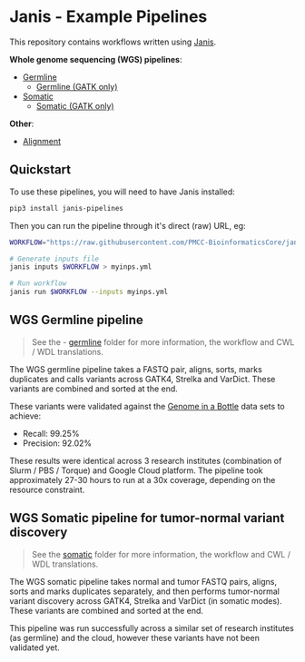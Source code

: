 # Janis - Example Pipelines

This repository contains workflows written using [Janis](https://github.com/PMCC-BioinformaticsCore/janis).

**Whole genome sequencing (WGS) pipelines**:

- [Germline](https://github.com/PMCC-BioinformaticsCore/janis-examplepipelines/tree/master/workflows/wgs_germline/)
    - [Germline (GATK only)](https://github.com/PMCC-BioinformaticsCore/janis-examplepipelines/tree/master/workflows/wgs_germline_gatk)
- [Somatic](https://github.com/PMCC-BioinformaticsCore/janis-examplepipelines/tree/master/workflows/wgs_somatic/) 
    - [Somatic (GATK only)](https://github.com/PMCC-BioinformaticsCore/janis-examplepipelines/tree/master/workflows/wgs_somatic_gatk)

**Other**:

- [Alignment](https://github.com/PMCC-BioinformaticsCore/janis-examplepipelines/tree/master/workflows/alignment/)

## Quickstart

To use these pipelines, you will need to have Janis installed:

```bash
pip3 install janis-pipelines
```

Then you can run the pipeline through it's direct (raw) URL, eg:

```bash
WORKFLOW="https://raw.githubusercontent.com/PMCC-BioinformaticsCore/janis-pipelines/master/workflows/alignment/alignment.py"

# Generate inputs file
janis inputs $WORKFLOW > myinps.yml

# Run workflow
janis run $WORKFLOW --inputs myinps.yml
```


## WGS Germline pipeline

> See the - [germline](https://github.com/PMCC-BioinformaticsCore/janis-examplepipelines/tree/master/workflows/wgs_germline/)
folder for more information, the workflow and CWL / WDL translations.

The WGS germline pipeline takes a FASTQ pair, aligns, sorts, marks duplicates and calls variants
across GATK4, Strelka and VarDict. These variants are combined and sorted at the end.

These variants were validated against the [Genome in a Bottle](#) data sets to achieve:

- Recall: 99.25%
- Precision: 92.02%

These results were identical across 3 research institutes (combination of Slurm / PBS / Torque) 
and Google Cloud platform. The pipeline took approximately 27-30 hours to run at a 30x coverage,
depending on the resource constraint.


## WGS Somatic pipeline for tumor-normal variant discovery

> See the [somatic](https://github.com/PMCC-BioinformaticsCore/janis-examplepipelines/tree/master/workflows/wgs_somatic/)
folder for more information, the workflow and CWL / WDL translations.

The WGS somatic pipeline takes normal and tumor FASTQ pairs, aligns, sorts and marks duplicates separately, and
 then performs tumor-normal variant discovery across GATK4, Strelka and VarDict (in somatic modes). These variants are combined and sorted at the end.

This pipeline was run successfully across a similar set of research institutes (as germline) and the cloud,
however these variants have not been validated yet.
